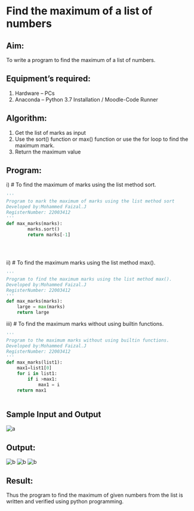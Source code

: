 # Find the maximum of a list of numbers
## Aim:
To write a program to find the maximum of a list of numbers.
## Equipment’s required:
1.	Hardware – PCs
2.	Anaconda – Python 3.7 Installation / Moodle-Code Runner
## Algorithm:
1.	Get the list of marks as input
2.	Use the sort() function or max() function or use the for loop to find the maximum mark.
3.	Return the maximum value
## Program:

i)	# To find the maximum of marks using the list method sort.
```Python
''' 
Program to mark the maximum of marks using the list method sort
Developed by:Mohammed Faizal.J
RegisterNumber: 22003412
'''
def max_marks(marks):
        marks.sort()
        return marks[-1]
        
    
    


```

ii)	# To find the maximum marks using the list method max().
```Python
''' 
Program to find the maximum marks using the list method max().
Developed by:Mohammed Faizal.J
RegisterNumber: 22003412
'''
def max_marks(marks):
    large = max(marks)
    return large


```

iii) # To find the maximum marks without using builtin functions.
```Python
''' 
Program to the maximum marks without using builtin functions.
Developed by:Mohammed Faizal.J
RegisterNumber: 22003412
'''
def max_marks(list1):
    max1=list1[0]
    for i in list1:
        if i >max1:
            max1 = i
    return max1
    


```
## Sample Input and Output
![a](https://user-images.githubusercontent.com/120553195/214830616-4efad35f-ffd1-4a25-b06c-6c42822c5468.png) 

## Output:
![b](https://user-images.githubusercontent.com/120553195/214830568-66eccc81-2dfc-4e6f-8699-4008c41a3d2f.png)
![b](https://user-images.githubusercontent.com/120553195/214830568-66eccc81-2dfc-4e6f-8699-4008c41a3d2f.png)
![b](https://user-images.githubusercontent.com/120553195/214830568-66eccc81-2dfc-4e6f-8699-4008c41a3d2f.png)


## Result:
Thus the program to find the maximum of given numbers from the list is written and verified using python programming.

